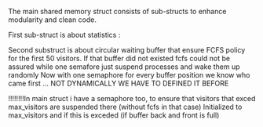 
The main shared memory struct consists of sub-structs to enhance modularity and clean code.


First sub-struct is about statistics : 

Second substruct is about circular waiting buffer that ensure FCFS policy for the first 50
visitors. If that buffer did not existed fcfs could not be assured while one semafore just suspend processes and wake them up randomly
Now with one semaphore for every buffer position we know who came first ... NOT DYNAMICALLY WE HAVE TO DEFINED IT BEFORE

!!!!!!!!In main struct i have a semaphore too, to ensure that visitors that exced max_visitors are suspended there (without fcfs in that case)
Initialized to max_visitors and if this is exceded (if buffer back and front is full)

